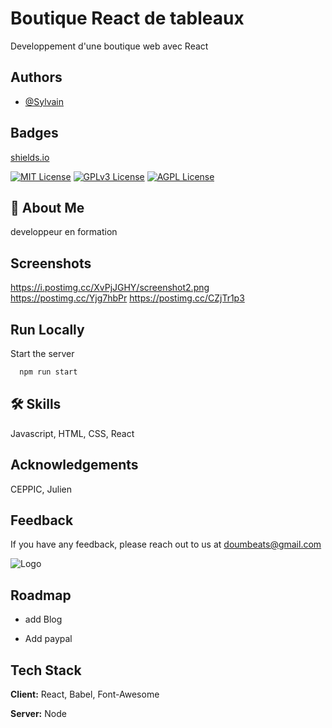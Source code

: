 
# Boutique React de tableaux

Developpement d'une boutique web avec React


## Authors

- [@Sylvain](https://www.github.com/Slvn89)
 
## Badges

 [shields.io](https://shields.io/)

[![MIT License](https://img.shields.io/badge/License-MIT-green.svg)](https://choosealicense.com/licenses/mit/)
[![GPLv3 License](https://img.shields.io/badge/License-GPL%20v3-yellow.svg)](https://opensource.org/licenses/)
[![AGPL License](https://img.shields.io/badge/license-AGPL-blue.svg)](http://www.gnu.org/licenses/agpl-3.0)


## 🚀 About Me
developpeur en formation








## Screenshots

https://i.postimg.cc/XvPjJGHY/screenshot2.png
https://postimg.cc/Yjg7hbPr
https://postimg.cc/CZjTr1p3
## Run Locally



Start the server

```bash
  npm run start
```


## 🛠 Skills
Javascript, HTML, CSS, React


## Acknowledgements

CEPPIC, Julien


## Feedback

If you have any feedback, please reach out to us at doumbeats@gmail.com




![Logo](https://dev-to-uploads.s3.amazonaws.com/uploads/articles/th5xamgrr6se0x5ro4g6.png)

 
## Roadmap

- add Blog

- Add paypal






## Tech Stack

**Client:** React, Babel, Font-Awesome

**Server:** Node

